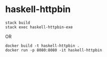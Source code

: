 # haskell-httpbin

```
stack build
stack exec haskell-httpbin-exe
```
OR
```
docker build -t haskell-httpbin .
docker run -p 8080:8080 -it haskell-httpbin
```
